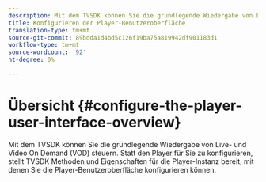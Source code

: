```yaml
---
description: Mit dem TVSDK können Sie die grundlegende Wiedergabe von Live- und Video On Demand (VOD) steuern. Statt den Player für Sie zu konfigurieren, stellt TVSDK Methoden und Eigenschaften für die Player-Instanz bereit, mit denen Sie die Player-Benutzeroberfläche konfigurieren können.
title: Konfigurieren der Player-Benutzeroberfläche
translation-type: tm+mt
source-git-commit: 89bdda1d4bd5c126f19ba75a819942df901183d1
workflow-type: tm+mt
source-wordcount: '92'
ht-degree: 0%

---
```



# Übersicht {#configure-the-player-user-interface-overview}

Mit dem TVSDK können Sie die grundlegende Wiedergabe von Live- und Video On Demand (VOD) steuern. Statt den Player für Sie zu konfigurieren, stellt TVSDK Methoden und Eigenschaften für die Player-Instanz bereit, mit denen Sie die Player-Benutzeroberfläche konfigurieren können.